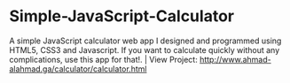 # Simple-JavaScript-Calculator
A simple JavaScript calculator web app I designed and programmed using HTML5, CSS3 and Javascript. If you want to calculate quickly without any complications, use this app for that!.
| View Project:
  http://www.ahmad-alahmad.ga/calculator/calculator.html
